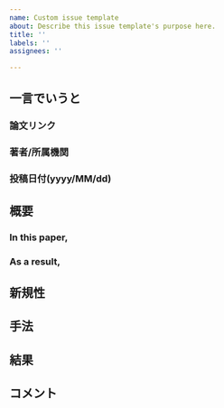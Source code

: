 ```yaml
---
name: Custom issue template
about: Describe this issue template's purpose here.
title: ''
labels: ''
assignees: ''

---
```


## 一言でいうと
### 論文リンク
### 著者/所属機関
### 投稿日付(yyyy/MM/dd)
## 概要
### In this paper, 
### As a result,
## 新規性
## 手法
## 結果
## コメント

